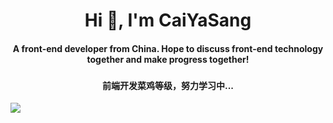 <h1 align="center">Hi 👋, I'm CaiYaSang</h1>
<h4 align="center" >A front-end developer from China. Hope to discuss front-end technology together and make progress together!<h3>
<h4 align="center">前端开发菜鸡等级，努力学习中...</h4>
<img src='https://github-readme-stats.vercel.app/api?username=CaiYaSang&bg_color=30,e96443,904e95&title_color=fff&text_color=fff'></img>
